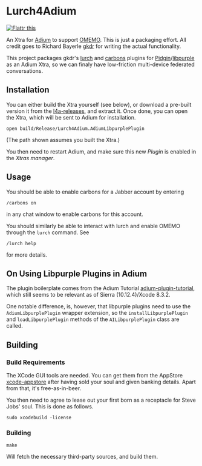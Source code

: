 Lurch4Adium
===========

[![Flattr this](https://button.flattr.com/flattr-badge-large.png)](https://flattr.com/submit/auto?fid=mr05q0&url=https%3A%2F%2Fgithub.com%2Fshtrom%2FLurch4Adium)

An Xtra for [Adium] to support [OMEMO]. This is just a packaging effort.  All
credit goes to Richard Bayerle [gkdr] for writing the actual functionality.

This project packages gkdr's [lurch] and [carbons] plugins for
[Pidgin]/[libpurple] as an Adium Xtra, so we can finaly have low-friction
multi-device federated conversations.

Installation
------------

You can either build the Xtra yourself (see below), or download a pre-built
version it from the [l4a-releases], and extract it.  Once done, you can open
the Xtra, which will be sent to Adium for installation.

    open build/Release/Lurch4Adium.AdiumLibpurplePlugin

(The path shown assumes you built the Xtra.)

You then need to restart Adium, and make sure this new _Plugin_ is enabled in
the _Xtras manager_.

Usage
-----

You should be able to enable carbons for a Jabber account
by entering

    /carbons on

in any chat window to enable carbons for this account.

You should similarly be able to interact with lurch and enable OMEMO through
the `lurch` command. See

    /lurch help

for more details.

On Using Libpurple Plugins in Adium
-----------------------------------

The plugin boilerplate comes from the Adium Tutorial [adium-plugin-tutorial],
which still seems to be relevant as of Sierra (10.12.4)/Xcode 8.3.2.

One notable difference, is, however, that libpurple plugins need to use the
`AdiumLibpurplePlugin` wrapper extension, so the `installLibpurplePlugin` and
`loadLibpurplePlugin` methods of the `AILibpurplePlugin` class are called.

Building
--------

### Build Requirements

The XCode GUI tools are needed. You can get them from the AppStore
[xcode-appstore] after having sold your soul and given banking details. Apart
from that, it's free-as-in-beer.

You then need to agree to lease out your first born as a receptacle for Steve
Jobs' soul. This is done as follows.

    sudo xcodebuild -license

### Building

    make

Will fetch the necessary third-party sources, and build them.


[Adium]: https://adium.im/
[OMEMO]: https://conversations.im/omemo/
[gkdr]: https://github.com/gkdr/
[lurch]: https://github.com/gkdr/lurch
[carbons]: https://github.com/gkdr/carbons
[Pidgin]: https://www.pidgin.im/
[libpurple]: https://developer.pidgin.im/wiki/WhatIsLibpurple
[l4a-releases]: https://github.com/shtrom/Lurch4Adium/releases
[adium-plugin-tutorial]: https://trac.adium.im/wiki/CreatingPlugins
[homebrew]: https://brew.sh
[curlpipesh]: https://curlpipesh.tumblr.com
[xcode-appstore]: https://itunes.apple.com/au/app/xcode/id497799835?mt=12
